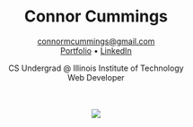 <div align="center">
  <h1>Connor Cummings</h1>
  
  [connormcummings@gmail.com](mailto:connormcummings@gmail.com)  
  [Portfolio](https://cmcummings.netlify.app/) • [LinkedIn](https://www.linkedin.com/in/connormcummings)
  
  CS Undergrad @ Illinois Institute of Technology  
  Web Developer 
  
  <br/><br/>
  [![](https://github-readme-stats.vercel.app/api/top-langs/?username=cmcummings&layout=compact&theme=github_dark)](https://github.com/anuraghazra/github-readme-stats)
</div>

